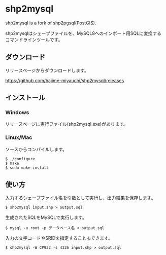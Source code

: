 # shp2mysql

shp2mysql is a fork of shp2pgsql(PostGIS).

shp2mysqlはシェープファイルを、MySQL8へのインポート用SQLに変換するコマンドラインツールです。

## ダウンロード

リリースページからダウンロードします。

https://github.com/hajime-miyauchi/shp2mysql/releases

## インストール

### Windows

リリースページに実行ファイル(shp2mysql.exe)があります。

### Linux/Mac

ソースからコンパイルします。

```
$ ./configure
$ make
$ sudo make install
```

## 使い方

入力するシェープファイル名を引数として実行し、出力結果を保存します。

```
$ shp2mysql input.shp > output.sql
```

生成されたSQLをMySQLで実行します。

```
$ mysql -u root -p データベース名 < output.sql
```

入力の文字コードやSRIDを指定することもできます。

```
$ shp2mysql -W CP932 -s 4326 input.shp > output.sql
```

